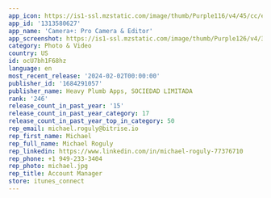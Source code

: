 ```yaml
---
app_icon: https://is1-ssl.mzstatic.com/image/thumb/Purple116/v4/45/cc/e2/45cce20a-1bda-dd0c-fc81-e3e99c2031ff/AppIcon-0-0-1x_U007emarketing-0-7-0-sRGB-85-220.png/1024x1024bb.png
app_id: '1313580627'
app_name: 'Camera+: Pro Camera & Editor'
app_screenshot: https://is1-ssl.mzstatic.com/image/thumb/Purple126/v4/3c/91/81/3c918178-5251-a57e-64d0-fcdb8843b360/59efdae1-af7d-438d-9934-3f03a7ffac39_230714_Camera_U002b_Screenshots_iphone6_U002c5_8.jpg/1242x2688bb.png
category: Photo & Video
country: US
id: ocU7bh1F68hz
language: en
most_recent_release: '2024-02-02T00:00:00'
publisher_id: '1684291057'
publisher_name: Heavy Plumb Apps, SOCIEDAD LIMITADA
rank: '246'
release_count_in_past_year: '15'
release_count_in_past_year_category: 17
release_count_in_past_year_top_in_category: 50
rep_email: michael.roguly@bitrise.io
rep_first_name: Michael
rep_full_name: Michael Roguly
rep_linkedin: https://www.linkedin.com/in/michael-roguly-77376710
rep_phone: +1 949-233-3404
rep_photo: michael.jpg
rep_title: Account Manager
store: itunes_connect
---
```

